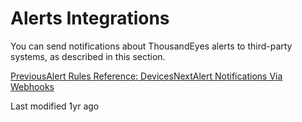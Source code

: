 # Alerts Integrations

You can send notifications about ThousandEyes alerts to third-party systems, as described in this section.

[PreviousAlert Rules Reference: Devices](broken-reference)[NextAlert Notifications Via Webhooks](../../.gitbook/assets/webhooks)

Last modified 1yr ago
